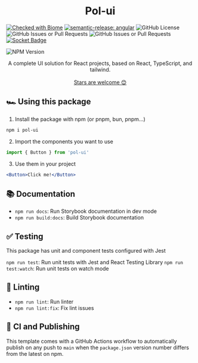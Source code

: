 <h1 align="center">
  Pol-ui
</h1>

[![Checked with Biome](https://img.shields.io/badge/Checked_with-Biome-60a5fa?style=flat&logo=biome)](https://biomejs.dev)
[![semantic-release: angular](https://img.shields.io/badge/semantic--release-angular-e10079?logo=semantic-release)](https://github.com/semantic-release/semantic-release)
![GitHub License](https://img.shields.io/github/license/PolGubau/pol-ui)
![GitHub Issues or Pull Requests](https://img.shields.io/github/issues/PolGubau/pol-ui)
![GitHub Issues or Pull Requests](https://img.shields.io/github/issues-pr/PolGubau/pol-ui)
[![Socket Badge](https://socket.dev/api/badge/npm/package/pol-ui/1.2.0)](https://socket.dev/npm/package/pol-ui/overview/1.2.0)

![NPM Version](https://img.shields.io/npm/v/pol-ui)



<p align="center">
A complete UI solution for React projects, based on React, TypeScript, and tailwind.
  <br />
  <br />
  <a href="https://github.com/PolGubau/ui">Stars are welcome 😊</a>
</p>

## 🏎️ Using this package

1. Install the package with npm (or pnpm, bun, pnpm...)

```bash
npm i pol-ui
```

2. Import the components you want to use

```js
import { Button } from 'pol-ui'
```

3. Use them in your project

```jsx
<Button>Click me!</Button>
```

## 📚 Documentation

- `npm run docs`: Run Storybook documentation in dev mode
- `npm run build:docs`: Build Storybook documentation

## ✅ Testing

This package has unit and component tests configured with Jest

`npm run test`: Run unit tests with Jest and React Testing Library
`npm run test:watch`: Run unit tests on watch mode

## 🔦 Linting

- `npm run lint`: Run linter
- `npm run lint:fix`: Fix lint issues

## 🚀 CI and Publishing

This template comes with a GitHub Actions workflow to automatically publish on any push to `main` when the `package.json` version number differs from the latest on npm.
